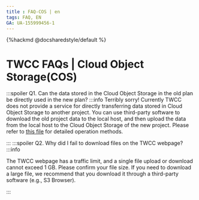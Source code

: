 ```yaml
---
title : FAQ-COS | en
tags: FAQ, EN
GA: UA-155999456-1
---
```


{%hackmd @docsharedstyle/default %}

# TWCC FAQs |  Cloud Object Storage(COS)

:::spoiler Q1. Can the data stored in the Cloud Object Storage in the old plan be directly used in the new plan?
:::info
Terribly sorry! Currently TWCC does not provide a service for directly transferring data stored in Cloud Object Storage to another project. You can use third-party software to download the old project data to the local host, and then upload the data from the local host to the Cloud Object Storage of the new project. Please refer to [<ins>this file<ins>](https://man.twcc.ai/@twccdocs/howto-project-data-transfer-en) for detailed operation methods.

:::
:::spoiler Q2. Why did I fail to download files on the TWCC webpage?
:::info

The TWCC webpage has a traffic limit, and a single file upload or download cannot exceed 1 GB.
Please confirm your file size. If you need to download a large file, we recommend that you download it through a third-party software (e.g., S3 Browser).

:::
